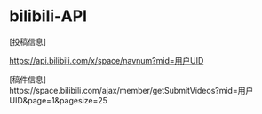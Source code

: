 # bilibili-API
[投稿信息]<br><div>https://api.bilibili.com/x/space/navnum?mid=用户UID</div>
<div>[稿件信息]<br></div>https://space.bilibili.com/ajax/member/getSubmitVideos?mid=用户UID&amp;page=1&amp;pagesize=25

